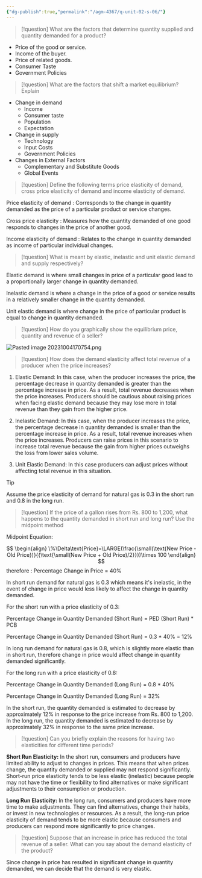 ```yaml
---
{"dg-publish":true,"permalink":"/agm-4367/q-unit-02-s-06/"}
---
```


> [!question]
> What are the factors that determine quantity supplied and quantity demanded for a product?

- Price of the good or service.
- Income of the buyer.
- Price of related goods.
- Consumer Taste
- Government Policies

> [!question]
> What are the factors that shift a market equilibrium? Explain

- Change in demand
	- Income
	- Consumer taste
	- Population
	- Expectation
- Change in supply
	- Technology
	- Input Costs
	- Government Policies
- Changes in External Factors
	- Complementary and Substitute Goods
	- Global Events

> [!question]
> Define the following terms  price elasticity of demand, cross price elasticity of demand and income elasticity of demand.

Price elasticity of demand : Corresponds to the change in quantity demanded as the price of a particular product or service changes.

Cross price elasticity : Measures how the quantity demanded of one good responds to changes in the price of another good.

Income elasticity of demand : Relates to the change in quantity demanded as income of particular individual changes.

> [!question]
> What is meant by elastic, inelastic and unit elastic demand and supply respectively?

Elastic demand is where small changes in price of a particular good lead to a proportionally larger change in quantity demanded.

Inelastic demand is where a change in the price of a good or service results in a relatively smaller change in the quantity demanded.

Unit elastic demand is where change in the price of particular product is equal to change in quantity demanded.

> [!question]
> How do you graphically show the equilibrium price, quantity and revenue of a seller?

![Pasted image 20231004170754.png](/img/user/assets/attachments/Pasted%20image%2020231004170754.png)
> [!question]
> How does the demand elasticity affect total revenue of a producer when the price increases?

1. Elastic Demand: In this case, when the producer increases the price, the percentage decrease in quantity demanded is greater than the percentage increase in price. As a result, total revenue decreases when the price increases. Producers should be cautious about raising prices when facing elastic demand because they may lose more in total revenue than they gain from the higher price.
    
2. Inelastic Demand: In this case, when the producer increases the price, the percentage decrease in quantity demanded is smaller than the percentage increase in price. As a result, total revenue increases when the price increases. Producers can raise prices in this scenario to increase total revenue because the gain from higher prices outweighs the loss from lower sales volume.
    
3. Unit Elastic Demand: In this case producers can adjust prices without affecting total revenue in this situation.

> [!tip]
> Assume the price elasticity of demand for natural gas is 0.3 in the short run and 0.8 in the long run.

> [!question]
> If the price of a gallon rises from Rs. 800 to 1,200, what happens to the quantity demanded in short run and long run? Use the midpoint method

Midpoint Equation: 

$$
\begin{align}
\%\Delta\text{Price}=\LARGE(\frac{\small(\text{New Price - Old Price})}{{\text{\small(New  Price + Old Price)/2}}})\times 100
\end{align}
$$
therefore : 
Percentage Change in Price = 40%

In short run demand for natural gas is 0.3 which means it's inelastic,
in the event of change in price would less likely to affect the change in quantity demanded. 

For the short run with a price elasticity of 0.3:

Percentage Change in Quantity Demanded (Short Run) = PED (Short Run) * PCB

Percentage Change in Quantity Demanded (Short Run) = 0.3 * 40% = 12%


In long run demand for natural gas is 0.8, which is slightly more elastic than in short run, therefore change in price would affect change in quantity demanded significantly.

For the long run with a price elasticity of 0.8: 

Percentage Change in Quantity Demanded (Long Run) = 0.8 * 40% 

Percentage Change in Quantity Demanded (Long Run) = 32%

In the short run, the quantity demanded is estimated to decrease by approximately 12% in response to the price increase from Rs. 800 to 1,200. In the long run, the quantity demanded is estimated to decrease by approximately 32% in response to the same price increase.

> [!question]
> Can you briefly explain the reasons for having two elasticities for different time periods?

**Short Run Elasticity:** In the short run, consumers and producers have limited ability to adjust to changes in prices. This means that when prices change, the quantity demanded or supplied may not respond significantly. Short-run price elasticity tends to be less elastic (inelastic) because people may not have the time or flexibility to find alternatives or make significant adjustments to their consumption or production.

**Long Run Elasticity:** In the long run, consumers and producers have more time to make adjustments. They can find alternatives, change their habits, or invest in new technologies or resources. As a result, the long-run price elasticity of demand tends to be more elastic because consumers and producers can respond more significantly to price changes.

> [!question]
> Suppose that an increase in price has reduced the total revenue of a seller. What can you say about the demand elasticity of the product?

Since change in price has resulted in significant change in quantity demanded, we can decide that the demand is very elastic.


